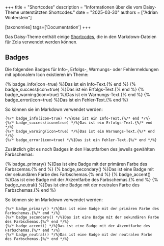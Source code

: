 +++
title = "Shortcodes"
description = "Informationen über die vom Daisy-Theme unterstützten Shortcodes."
date = "2025-03-30"
authors = ["Adrian Winterstein"]

[taxonomies]
tags=['Documentation']
+++

Das Daisy-Theme enthält einige  [Shortcodes](https://www.getzola.org/documentation/content/shortcodes/), die in den Markdown-Dateien für Zola verwendet werden können.

## Badges

Die folgenden Badges für Info-, Erfolgs-, Warnungs- oder Fehlermeldungen mit optionalem Icon existieren im Theme:

{% badge_info(icon=true) %}Das ist ein Info-Text.{% end %}
{% badge_success(icon=true) %}Das ist ein Erfolgs-Text.{% end %}
{% badge_warning(icon=true) %}Das ist ein Warnungs-Text.{% end %}
{% badge_error(icon=true) %}Das ist ein Fehler-Text.{% end %}

So können sie im Markdown verwendet werden:

```jinja2
{%/* badge_info(icon=true) */%}Das ist ein Info-Text.{%/* end */%}
{%/* badge_success(icon=true) */%}Das ist ein Erfolgs-Text.{%/* end */%}
{%/* badge_warning(icon=true) */%}Das ist ein Warnungs-Text.{%/* end */%}
{%/* badge_error(icon=true) */%}Das ist ein Fehler-Text.{%/* end */%}
```

Zusätzlich gibt es noch Badges in den Hauptfarben des jeweils gewählten Farbschemas:

{% badge_primary() %}Das ist eine Badge mit der primären Farbe des Farbscemas.{% end %}
{% badge_secondary() %}Das ist eine Badge mit der sekundären Farbe des Farbschemas.{% end %}
{% badge_accent() %}Das ist eine Badge mit der Akzentfarbe des Farbschemas.{% end %}
{% badge_neutral() %}Das ist eine Badge mit der neutralen Farbe des Farbschemas.{% end %}

So können sie im Markdown verwendet werden:

```jinja2
{%/* badge_primary() */%}Das ist eine Badge mit der primären Farbe des Farbschemas.{%/* end */%}
{%/* badge_secondary() */%}Das ist eine Badge mit der sekundären Farbe des Farbschemas.{%/* end */%}
{%/* badge_accent() */%}Das ist eine Badge mit der Akzentfarbe des Farbschemas.{%/* end */%}
{%/* badge_neutral() */%}Das ist eine Badge mit der neutralen Farbe des Farbschemas.{%/* end */%}
```
